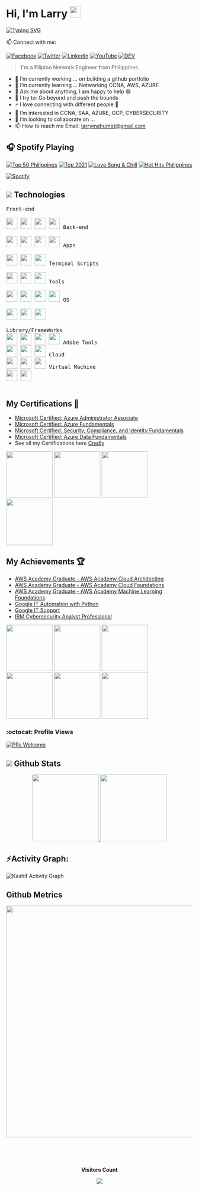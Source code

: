 # Hi, I'm Larry <img src="https://raw.githubusercontent.com/MartinHeinz/MartinHeinz/master/wave.gif" width="30px">

[![Typing SVG](https://readme-typing-svg.herokuapp.com?font=neuropol&color=%234E14B8&size=24&lines=I'am+Filipino+IT+Specialist.;Cyber+Security+Analyst;Cloud+Data+Engineer)](https://git.io/typing-svg)

📫 Connect with me:

[![Facebook](https://img.shields.io/badge/facebook-%231877F2.svg?&style=for-the-badge&logo=facebook&logoColor=white)](https://www.facebook.com/larrymahumot/) [![Twitter](https://img.shields.io/badge/twitter-%231DA1F2.svg?&style=for-the-badge&logo=twitter&logoColor=white)](https://twitter.com/larrymahumot) [![LinkedIn](https://img.shields.io/badge/linkedin-%230077B5.svg?&style=for-the-badge&logo=linkedin&logoColor=white)](https://www.linkedin.com/in/larrymahumot/) [![YouTube](https://img.shields.io/badge/youtube-%23FF0000.svg?&style=for-the-badge&logo=youtube&logoColor=white)](https://youtube.com/larrymahumot) [![DEV](https://img.shields.io/badge/DEV-%23000000.svg?&style=for-the-badge&logo=dev.to&logoColor=white)](https://dev.to/larrymahumot) 

> I'm a Filipino Network Engineer from Philippines.
> 

- 🔭 I’m currently working ... on building a github portfolio
- 🌱 I’m currently learning ... Networking CCNA, AWS, AZURE
- 💬 Ask me about anything, I am happy to help :smile:
- 🧗 I try to: Go beyond and push the bounds
- ⚡ I love connecting with different people :raised_hands:
- 👀 I’m interested in CCNA, SAA, AZURE, GCP, CYBERSECURITY
- 💞️ I’m looking to collaborate on ...
- 📫 How to reach me Email: larrymahumot@gmail.com

## 🎧 Spotify Playing

[![Top 50 Philippines](https://img.shields.io/badge/Top%2050%20Philippines-%231DB954.svg?&style=flat-square&logo=spotify&logoColor=white)](https://open.spotify.com/playlist/37i9dQZEVXbNBz9cRCSFkY) [![Top 2021](https://img.shields.io/badge/Top%20%202021-%231DB954.svg?&style=flat-square&logo=spotify&logoColor=white)](https://open.spotify.com/playlist/06S64oWn7uGnfGrwjh5IWb) [![Love Song & Chill](https://img.shields.io/badge/Love%20Song%20&%20Chill-%231DB954.svg?&style=flat-square&logo=spotify&logoColor=white)](https://open.spotify.com/playlist/4QuJ2DbcTe7R8lzqfNXz7v) [![Hot Hits Philippines](https://img.shields.io/badge/Hot%20Hits%20Philippines-%231DB954.svg?&style=flat-square&logo=spotify&logoColor=white)](https://open.spotify.com/playlist/37i9dQZF1DXcZQSjptOQtk)

[![Spotify](https://spotify-now-playing-1.vercel.app/api/spotify-playing)](https://open.spotify.com/user/21yk3oaoukqj62nfwxwhv26fq)

## <img src="https://img.icons8.com/nolan/25/computer.png"/> Technologies
<kbd>
   <kbd>Front-end</kbd>
    <br>
    <br>
    <img width="30px" src="https://cdn.jsdelivr.net/gh/devicons/devicon/icons/html5/html5-original.svg" /> 
    <img width="30px" src="https://cdn.jsdelivr.net/gh/devicons/devicon/icons/css3/css3-plain.svg" /> 
    <img width="30px" src="https://cdn.jsdelivr.net/gh/devicons/devicon/icons/sass/sass-original.svg" /> 
    <img width="30px" src="https://cdn.jsdelivr.net/gh/devicons/devicon/icons/javascript/javascript-original.svg" />
  </kbd>
  <kbd>
    <kbd>Back-end</kbd>
    <br>
    <br>
    <img width="30px" src="https://cdn.jsdelivr.net/gh/devicons/devicon/icons/php/php-original.svg" />
    <img width="30px" src="https://cdn.jsdelivr.net/gh/devicons/devicon/icons/typescript/typescript-original.svg" />
    <img width="30px" src="https://cdn.jsdelivr.net/gh/devicons/devicon/icons/nodejs/nodejs-original.svg" />
    <img width="30px" src="https://cdn.jsdelivr.net/gh/devicons/devicon/icons/rails/rails-original-wordmark.svg" />
  </kbd>
  <kbd>
    <kbd>Apps</kbd>
    <br>
    <br>
    <img width="30px" src="https://cdn.jsdelivr.net/gh/devicons/devicon/icons/java/java-original.svg" />
    <img width="30px" src="https://cdn.jsdelivr.net/gh/devicons/devicon/icons/kotlin/kotlin-original.svg" />
    <img width="30px" src="https://cdn.jsdelivr.net/gh/devicons/devicon/icons/dart/dart-original.svg" />
  </kbd>
  <kbd>
    <kbd>Terminal Scripts</kbd>
    <br>
    <br>
    <img width="30px" src="https://cdn.jsdelivr.net/gh/devicons/devicon/icons/python/python-plain.svg" />
    <img width="30px" src="https://cdn.jsdelivr.net/gh/devicons/devicon/icons/bash/bash-original.svg" />
    <img width="30px" src="https://cdn.jsdelivr.net/gh/devicons/devicon/icons/ruby/ruby-original.svg" />
  </kbd>
  <kbd>
    <kbd>Tools</kbd>
    <br>
    <br>
    <img width="30px" src="https://cdn.jsdelivr.net/gh/devicons/devicon/icons/vscode/vscode-original.svg" />
    <img width="30px" src="https://github.com/termux/termux-app/raw/master/app/src/main/res/mipmap-xxxhdpi/ic_launcher.png" />
    <img width="30px" src="https://upload.wikimedia.org/wikipedia/commons/thumb/b/b2/Repl.it_logo.svg/512px-Repl.it_logo.svg.png">
    <img width="30px" src="https://img.icons8.com/fluent/42/000000/sublime-text.png">
  </kbd>
  <kbd>
    <kbd>OS</kbd>
    <br>
    <br>
    <img width="30px" src="https://cdn.jsdelivr.net/gh/devicons/devicon/icons/linux/linux-original.svg" />
    <img width="30px" src="https://cdn.jsdelivr.net/gh/devicons/devicon/icons/android/android-original.svg" />
    <img width="30px" src="https://cdn.jsdelivr.net/gh/devicons/devicon/icons/windows8/windows8-original.svg" />
  </kbd>
<br><br>
  <kbd>
    <kbd>Library/FrameWorks</kbd>
    <br>
    <img width="30px" src="https://cdn.jsdelivr.net/gh/devicons/devicon/icons/tailwindcss/tailwindcss-plain.svg" />
    <img width="30px" src="https://cdn.jsdelivr.net/gh/devicons/devicon/icons/bootstrap/bootstrap-original.svg" />
    <img width="30px" src="https://cdn.jsdelivr.net/gh/devicons/devicon/icons/react/react-original.svg" />
    <img width="30px" src="https://cdn.jsdelivr.net/gh/devicons/devicon/icons/vuejs/vuejs-original.svg" />
  </kbd>
  <kbd>
    <kbd>Adobe Tools</kbd>
    <br>
    <img width="30px" src="https://img.icons8.com/color/42/000000/adobe-photoshop.png" />
    <img width="30px" src="https://img.icons8.com/color/42/000000/adobe-illustrator.png" />
    <img width="30px" src="https://img.icons8.com/color/42/000000/adobe-premiere-pro--v1.png" />
  </kbd>
  <kbd>
    <kbd>Cloud</kbd>
    <br>
    <img width="30px" src="https://img.icons8.com/color/42/000000/amazon-web-services.png" />
    <img width="30px" src="https://img.icons8.com/color/42/000000/google-cloud.png" />
    <img width="30px" src="https://img.icons8.com/color/42/000000/azure-1.png" />
  </kbd>
  <kbd>
    <kbd>Virtual Machine</kbd>
    <br>
    <img width="30px" src="https://img.icons8.com/color/42/000000/virtualbox.png" />
    <img width="30px" src="https://img.icons8.com/color/42/000000/old-vmware-logo.png" />
  </kbd>
  <br/>
  <br/>

##  **My Certifications 🏅**
- [Microsoft Certified: Azure Administrator Associate](https://www.credly.com/badges/68f70689-6b23-4d5c-b5d5-8768b47c1a0c/public_url)
- [Microsoft Certified: Azure Fundamentals](https://www.credly.com/badges/80dd022b-b671-41b4-9aa5-ea05208f90cf/public_url)
- [Microsoft Certified: Security, Compliance, and Identity Fundamentals](https://www.credly.com/badges/d421b608-789d-4185-9a82-b1e6b0b2e8be/public_url)
- [Microsoft Certified: Azure Data Fundamentals](https://www.credly.com/badges/dbc71e69-fb2e-4434-95f9-c02e4e23c517/public_url)
- See all my Certifications here [Credly](https://www.credly.com/users/larrymahumot)

<p align="left">
  <img src="https://images.credly.com/size/340x340/images/336eebfc-0ac3-4553-9a67-b402f491f185/azure-administrator-associate-600x600.png" width="125" height="125">
  <img src="https://images.credly.com/size/340x340/images/be8fcaeb-c769-4858-b567-ffaaa73ce8cf/image.png" width="125" height="125">
  <img src="https://images.credly.com/size/340x340/images/fc1352af-87fa-4947-ba54-398a0e63322e/security-compliance-and-identity-fundamentals-600x600.png" width="125" height="125">
  <img src="https://images.credly.com/size/340x340/images/70eb1e3f-d4de-4377-a062-b20fb29594ea/azure-data-fundamentals-600x600.png" width="125" height="125">
</p>

##  **My Achievements 🏆**
- [AWS Academy Graduate - AWS Academy Cloud Architecting](https://www.credly.com/badges/b2d7d935-76d1-4136-ae19-88a1e693bac1/public_url)
- [AWS Academy Graduate - AWS Academy Cloud Foundations](https://www.credly.com/badges/3c96b578-9ff7-4918-b361-10a81471db94/public_url)
- [AWS Academy Graduate - AWS Academy Machine Learning Foundations](https://www.credly.com/badges/2d1d2fca-4d47-479a-b529-71f7a20181ea/public_url)
- [Google IT Automation with Python](https://www.credly.com/badges/99933589-c224-46c1-97c1-19489fb5fd60/public_url)
- [Google IT Support](https://www.credly.com/badges/6dc7258f-0381-410e-af36-14fc47ed60ee/public_url)
- [IBM Cybersecurity Analyst Professional](https://www.credly.com/badges/05944674-cdd9-4c84-b689-3fbae4f7e6bb/public_url)

<p align="left">
  <img src="https://images.credly.com/size/340x340/images/2f7b0627-48a0-4894-8d46-3245bdfe0463/image.png" width="125" height="125">
    <img src="https://images.credly.com/size/340x340/images/73e4a58b-a8ef-41a3-a7db-9183dd269882/image.png" width="125" height="125">
      <img src="https://images.credly.com/size/340x340/images/254b883a-44a3-4cec-b6f2-946a80522b39/image.png" width="125" height="125">
       <img src="https://images.credly.com/size/340x340/images/efbdc0d6-b46e-4e3c-8cf8-2314d8a5b971/GCC_badge_python_1000x1000.png" width="125" height="125">
        <img src="https://images.credly.com/size/340x340/images/ae2f5bae-b110-4ea1-8e26-77cf5f76c81e/GCC_badge_IT_Support_1000x1000.png" width="125" height="125">
         <img src="https://images.credly.com/size/340x340/images/a850079a-75bb-41e1-adae-dedfabcf597c/Professional_Certificate_-_IBM_Cybersecurity_Analyst.png" width="125" height="125">

### :octocat: Profile Views

[![PRs Welcome](https://komarev.com/ghpvc/?username=larrymahumot&label=Profile%20views&color=0e75b6&style=flat)](https://github.com/larrymahumot)

## <img src="https://img.icons8.com/nolan/26/github.png"/> Github Stats
<div align="center">

<p align="center">
<a href="https://github.com/larrymahumot">
  <img height="180em" src="https://github-readme-stats.vercel.app/api?username=larrymahumot&show_icons=true&theme=algolia&include_all_commits=true&count_private=true"/>
  <img height="180em" src="https://github-readme-stats-eight-theta.vercel.app/api/top-langs/?username=larrymahumot&layout=compact&langs_count=8&theme=algolia"/>
 </a>
</p>
</p>
</div>

<h2 align="left">⚡Activity Graph:</h2>
  <a><img alt="Kashif Activity Graph" src="https://github-readme-activity-graph.cyclic.app/graph?username=larrymahumot&theme=react-dark&hide_border=true" /></a>
  
## Github Metrics
<p align="center">
	<img width="625em" src="https://github.com/larrymahumot/larrymahumot/blob/main/github-metrics.svg" />
</p>
<br><br>
<div align="center">
<br><p align="centre"><b>Visitors Count</b></p>  
<p align="center"><img align="center" src="https://profile-counter.glitch.me/{larrymahumot}/count.svg" /></p> 
</div>










